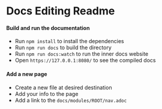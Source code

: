 # Docs Editing Readme

#### Build and run the documentation

* Run `npm install` to install the dependencies
* Run `npm run docs` to build the directory
* Run `npm run docs:watch` to run the inner docs website
* Open `https://127.0.0.1:8080/` to see the compiled docs

#### Add a new page

* Create a new file at desired destination
* Add your info to the page
* Add a link to the `docs/modules/ROOT/nav.adoc`
